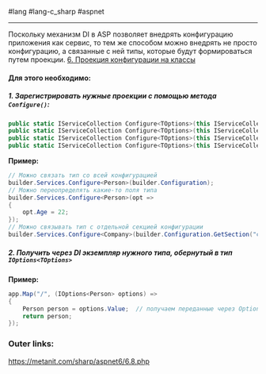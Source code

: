 #lang #lang-c_sharp #aspnet

---
Поскольку механизм DI в ASP позволяет внедрять конфигурацию приложения как сервис, то тем же способом можно внедрять не просто конфигурацию, а связанные с ней типы, которые будут формироваться путем проекции. [6. Проекция конфигурации на классы](2.%20Frameworks/С-sharp%20-%20ASP.NET/ASP.NET%20Core/5.%20Конфигурация/6.%20Проекция%20конфигурации%20на%20классы.md)

#### Для этого необходимо:

##### 1. Зарегистрировать нужные проекции с помощью метода `Configure()`:

```csharp
public static IServiceCollection Configure<TOptions>(this IServiceCollection services, IConfiguration config) where TOptions : class
public static IServiceCollection Configure<TOptions>(this IServiceCollection services, IConfiguration config, Action<BinderOptions> configureBinder) where TOptions : class
public static IServiceCollection Configure<TOptions>(this IServiceCollection services, string name, IConfiguration config) where TOptions : class
public static IServiceCollection Configure<TOptions>(this IServiceCollection services, string name, IConfiguration config, Action<BinderOptions> configureBinder)
```

**Пример:**
```csharp
// Можно связать тип со всей конфигурацией
builder.Services.Configure<Person>(builder.Configuration);
// Можно переопределять какие-то поля типа
builder.Services.Configure<Person>(opt =>
{
    opt.Age = 22;
});
// Можно связывать тип с отдельной секцией конфигурации
builder.Services.Configure<Company>(builder.Configuration.GetSection("company"));
```


##### 2. Получить через DI экземпляр нужного типа, обернутый в тип `IOptions<TOptions>`
**Пример:**
```csharp
app.Map("/", (IOptions<Person> options) =>
{
    Person person = options.Value;  // получаем переданные через Options объект Person
    return person;
});
```


### Outer links:
https://metanit.com/sharp/aspnet6/6.8.php